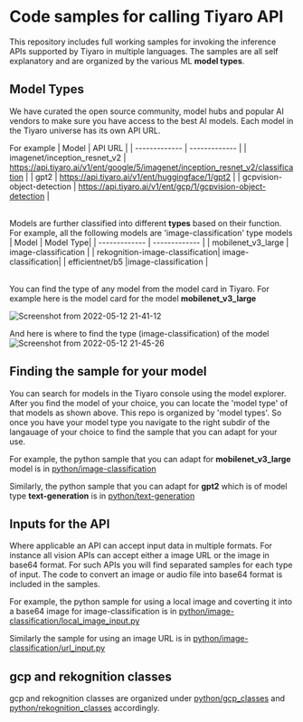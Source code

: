 # Code samples for calling Tiyaro API 
This repository includes full working samples for invoking the inference APIs supported by Tiyaro in multiple languages. The samples are all self explanatory and are organized by the various ML **model types**.

## Model Types
We have curated the open source community, model hubs and popular AI vendors to make sure you have access to the best AI models. Each model in the Tiyaro universe has its own API URL. 

For example
| Model  | API URL |
| ------------- | ------------- |
| imagenet/inception_resnet_v2  | https://api.tiyaro.ai/v1/ent/google/5/imagenet/inception_resnet_v2/classification  |
| gpt2  | https://api.tiyaro.ai/v1/ent/huggingface/1/gpt2  |
| gcpvision-object-detection | https://api.tiyaro.ai/v1/ent/gcp/1/gcpvision-object-detection |

\
Models are further classified into different **types** based on their function.
For example, all the following models are 'image-classification' type models
| Model | Model Type|
| ------------- | ------------- |
| mobilenet_v3_large | image-classification |
| rekognition-image-classification| image-classification|
| efficientnet/b5 |image-classification |

\
You can find the type of any model from the model card in Tiyaro.
For example here is the model card for the model **mobilenet_v3_large**

![Screenshot from 2022-05-12 21-41-12](https://user-images.githubusercontent.com/88600050/168212643-ad1c3aee-60da-40ed-acf9-89eeb6a10d4d.png)

And here is where to find the type (image-classification) of the model
![Screenshot from 2022-05-12 21-45-26](https://user-images.githubusercontent.com/88600050/168212889-bb4aaa74-35ac-4d91-bc1c-e1d492afdf9e.png)

## Finding the sample for your model
You can search for models in the Tiyaro console using the model explorer. After you find the model of your choice, you can locate the 'model type' of that models as shown above. This repo is organized by 'model types'. So once you have your model type you navigate to the right subdir of the langauage of your choice to find the sample that you can adapt for your use. 

For example, the python sample that you can adapt for **mobilenet_v3_large** model is in [python/image-classification](python/image-classification)

Similarly, the python sample that you can adapt for **gpt2** which is of model type **text-generation** is in [python/text-generation](python/text-generation)


## Inputs for the API
Where applicable an API can accept input data in multiple formats. For instance all vision APIs can accept either a image URL or the image in base64 format. For such APIs you will find separated samples for each type of input. The code to convert an image or audio file into base64 format is included in the samples.

For example, the python sample for using a local image and coverting it into a base64 image for image-classification is in [python/image-classification/local_image_input.py](python/image-classification/local_image_input.py)

Similarly the sample for using an image URL is in [python/image-classification/url_input.py](python/image-classification/url_input.py)

## gcp and rekognition classes
gcp and rekognition classes are organized under [python/gcp_classes](python/gcp_classes) and [python/rekognition_classes](python/rekognition_classes) accordingly.
